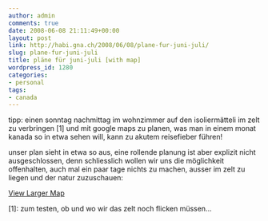 ```yaml
---
author: admin
comments: true
date: 2008-06-08 21:11:49+00:00
layout: post
link: http://habi.gna.ch/2008/06/08/plane-fur-juni-juli/
slug: plane-fur-juni-juli
title: pläne für juni-juli [with map]
wordpress_id: 1280
categories:
- personal
tags:
- canada
---
```


tipp: einen sonntag nachmittag im wohnzimmer auf den isoliermätteli im zelt zu verbringen [1] und mit google maps zu planen, was man in einem monat kanada so in etwa sehen will, kann zu akutem reisefieber führen!




unser plan sieht in etwa so aus, eine rollende planung ist aber explizit nicht ausgeschlossen, denn schliesslich wollen wir uns die möglichkeit offenhalten, auch mal ein paar tage nichts zu machen, ausser im zelt zu liegen und der natur zuzuschauen:





    
[View Larger Map](http://maps.google.com/maps?f=d&hl=en&geocode=&saddr=Toronto,+ON,+Canada&daddr=Wasaga+Beach,+ON,+Canada+to:Algonquin+Park,+ON,+Canada+to:Ottawa,+ON,+Canada+to:montreal,+QC,+Canada+to:quebec,+QC,+Canada+to:Hall+Quarry+Rd,+Mt+Desert,+ME+04660+(Acadia+National+Park)+to:Adirondack,+NY+to:Niagara,+Ontario,+Canada+to:Toronto,+ON,+Canada&mra=pi&mrcr=8&sll=43.133061,-76.860352&sspn=5.050804,11.37085&ie=UTF8&t=h&ll=45.274886,-73.828125&spn=10.82383,18.676758&z=5&source=embed)





[1]: zum testen, ob und wo wir das zelt noch flicken müssen...



